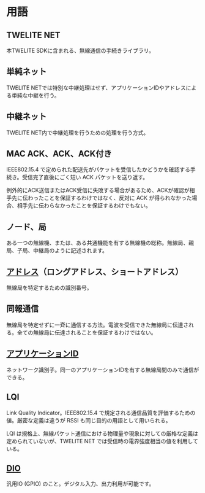 # 用語

## TWELITE NET

本TWELITE SDKに含まれる、無線通信の手続きライブラリ。

## 単純ネット

TWELITE NETでは特別な中継処理はせず、アプリケーションIDやアドレスによる単純な中継を行う。

## 中継ネット

TWELITE NET内で中継処理を行うための処理を行う方式。

## MAC ACK、ACK、ACK付き

IEEE802.15.4 で定められた配送先がパケットを受信したかどうかを確認する手続き。受信完了直後にごく短い ACK パケットを送り返す。

例外的にACK送信またはACK受信に失敗する場合があるため、ACKが確認が相手先に伝わったことを保証するわけではなく、反対に ACK が得られなかった場合、相手先に伝わらなかったことを保証するわけでもない。

## ノード、局

ある一つの無線機、または、ある共通機能を有する無線機の総称。無線局、親局、子局、中継局のように記述されます。

## [アドレス](paketto/adoresuno.md)（ロングアドレス、ショートアドレス）

無線局を特定するための識別番号。

## 同報通信

無線局を特定せずに一斉に通信する方法。電波を受信できた無線局に伝達される。全ての無線局に伝達されることを保証するわけではない。

## [アプリケーションID](paketto/apurikshonid.md)

ネットワーク識別子。同一のアプリケーションIDを有する無線局間のみで通信ができる。

## LQI

Link Quality Indicator。IEEE802.15.4 で規定される通信品質を評価するための値。厳密な定義は違うが RSSI も同じ目的の用語として用いられる。

LQI は規格上、無線パケット通信における物理量や現象に対しての厳格な定義は定められていないが、TWELITE NET では受信時の電界強度相当の値を利用している。

## [DIO](../hw-api-ref/perifuraru/dio.md)

汎用IO (GPIO) のこと。デジタル入力、出力利用が可能です。
